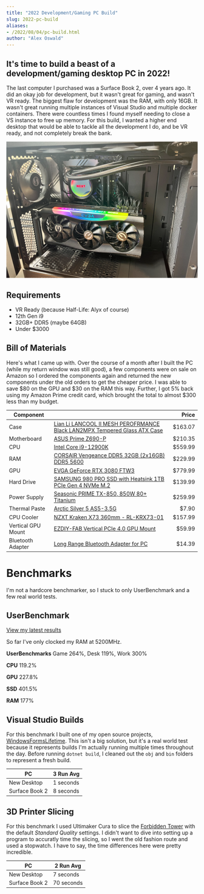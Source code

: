 ```yaml
---
title: "2022 Development/Gaming PC Build"
slug: 2022-pc-build
aliases:
- /2022/08/04/pc-build.html
author: "Alex Oswald"
---
```




## It's time to build a beast of a development/gaming desktop PC in 2022!

The last computer I purchased was a Surface Book 2, over 4 years ago. It did an okay job for development, but it wasn't great for gaming, and wasn't VR ready. The biggest flaw for development was the RAM, with only 16GB. It wasn't great running multiple instances of Visual Studio and multiple docker containers. There were countless times I found myself needing to close a VS instance to free up memory. For this build, I wanted a higher end desktop that would be able to tackle all the development I do, and be VR ready, and not completely break the bank.

![inside_desktop](inside_desktop.png)


## Requirements

- VR Ready (because Half-Life: Alyx of course)
- 12th Gen i9
- 32GB+ DDR5 (maybe 64GB)
- Under $3000


## Bill of Materials

Here's what I came up with. Over the course of a month after I built the PC (while my return window was still good), a few components were on sale on Amazon so I ordered the components again and returned the new components under the old orders to get the cheaper price. I was able to save $80 on the GPU and $30 on the RAM this way. Further, I got 5% back using my Amazon Prime credit card, which brought the total to almost $300 less than my budget.

| Component | | Price |
|--|--|--:|
| Case | [Lian Li LANCOOL II MESH PEROFRMANCE Black LAN2MPX Tempered Glass ATX Case](https://a.co/d/3xQkjX1) | $163.07 |
| Motherboard | [ASUS Prime Z690-P](https://a.co/d/4eYEWn0) | $210.35 |
| CPU | [Intel Core i9-12900K](https://a.co/d/bEqUEqy) | $559.99 |
| RAM | [CORSAIR Vengeance DDR5 32GB (2x16GB) DDR5 5600](https://a.co/d/0ooxSGp) | $229.99 |
| GPU | [EVGA GeForce RTX 3080 FTW3](https://a.co/d/8KZB8Dn) | $779.99 |
| Hard Drive | [SAMSUNG 980 PRO SSD with Heatsink 1TB PCIe Gen 4 NVMe M.2](https://a.co/d/9IFAaER) | $139.99 |
| Power Supply | [Seasonic PRIME TX-850, 850W 80+ Titanium](https://a.co/d/e7ITX19) | $259.99 |
| Thermal Paste | [Arctic Silver 5 AS5-3.5G](https://a.co/d/jhax7vq) | $7.90 |
| CPU Cooler | [NZXT Kraken X73 360mm - RL-KRX73-01](https://a.co/d/gSc7RZr) | $157.99 |
| Vertical GPU Mount | [EZDIY-FAB Vertical PCIe 4.0 GPU Mount](https://a.co/d/h3tlfYS) | $59.99 |
| Bluetooth Adapter | [Long Range Bluetooth Adapter for PC](https://a.co/d/blHiNCw) | $14.39 |


# Benchmarks

I'm not a hardcore benchmarker, so I stuck to only UserBenchmark and a few real world tests.

## UserBenchmark

[View my latest results](https://www.userbenchmark.com/UserRun/54383734)

So far I've only clocked my RAM at 5200MHz.

**UserBenchmarks** Game 264%, Desk 119%, Work 300%

**CPU** 119.2%

**GPU** 227.8%

**SSD** 401.5%

**RAM** 177%


## Visual Studio Builds

For this benchmark I built one of my open source projects, [WindowsFormsLifetime](https://github.com/alex-oswald/WindowsFormsLifetime). This isn't a big solution, but it's a real world test because it represents builds I'm actually running multiple times throughout the day. Before running `dotnet build`, I cleaned out the `obj` and `bin` folders to represent a fresh build.

| PC | 3 Run Avg |
|--|--|
| New Desktop | 1 seconds |
| Surface Book 2 | 8 seconds |


## 3D Printer Slicing

For this benchmark I used Ultimaker Cura to slice the [Forbidden Tower](https://www.thingiverse.com/thing:2574499) with the default *Standard Quality* settings. I didn't want to dive into setting up a program to accuratly time the slicing, so I went the old fashion route and used a stopwatch. I have to say, the time differences here were pretty incredible.

| PC | 2 Run Avg |
|--|--|
| New Desktop | 7 seconds |
| Surface Book 2 | 70 seconds |
